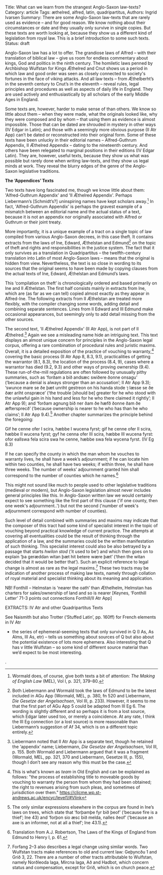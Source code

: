 Title: What can we learn from the strangest Anglo-Saxon law-texts? 
Category: article
Tags: æthelred, alfred, latin, quadripartitus, 
Authors: Ingrid Ivarsen
Summary: There are some Anglo-Saxon law-texts that are rarely used as evidence – and for good reason. We know nothing about their circumstances or date and they usually only survive in single copies. But these texts are worth looking at, because they show us a different kind of legislation from royal law. This is a brief introduction to some such texts.
Status: draft

Anglo-Saxon law has a lot to offer. The grandiose laws of Alfred – with their translation of biblical law – give us room for endless commentary about kings, God and politics in the ninth century. The homiletic laws penned by Archbishop Wulfstan for Kings Æthelred and Cnut shows us a period in which law and good order was seen as closely connected to society's fortunes in the face of viking attacks. And all law texts – from Æthelberht’s in the seventh century to Cnut’s in the eleventh – reveal rules, legal principles and procedures as well as aspects of daily life in England. They are used actively and enthusiastically by all scholars of the early Middle Ages in England. 

Some texts are, however, harder to make sense of than others. We know so little about them – when they were made, what the originals looked like, why they were composed and by whom – that using them as evidence is almost impossible. Those that can be dated are shrouded in mystery in other ways (IV Edgar in Latin); and those with a seemingly more obvious purpose (II Atr App) can’t be dated or reconstructed into their original form. Some of these texts have been unlucky in their editorial names – Alfred-Guthrum Appendix, II Æthelred Appendix – dating to the nineteenth century. And others have been relegated to marginal positions in their editions (IV Edgar Latin). They are, however, useful texts, because they show us what was possible but rarely done when writing law-texts, and they show us legal minds at work. They reveal the blurry edges of the genre of the Anglo-Saxon legislative traditions.

**The ‘Appendices’ Texts**

Two texts have long fascinated me, though we know little about them: 'Alfred-Guthrum Appendix' and 'II Æthelred Appendix'. Perhaps Liebermann’s [Schmidt’s?] uninspiring names have kept scholars away.[^1] In fact, 'Alfred-Guthrum Appendix' is perhaps the gravest example of a mismatch between an editorial name and the actual status of a text, because it is not an appendix nor originally associated with Alfred or Guthrum or their joint treaty. 

More importantly, it is a unique example of a tract on a single topic of law compiled from various Anglo-Saxon decrees, in this case theft. It contains extracts from the laws of Ine, Edward, Æthelstan and Edmund[^2] on the topic of theft and rights and responsibilities in the justice system. The fact that it only survives as a translation in Quadripartitus – the twelfth-century translation into Latin of most Anglo-Saxon laws – means that the original is hidden from view. Nevertheless, the text is so close in wording to its sources that the original seems to have been made by copying clauses from the actual texts of Ine, Edward, Æthelstan and Edmund’s laws. 

This ‘compilation on theft’ is chronologically ordered and based primarily on Ine and II Æthelstan. The first half consists mainly in extracts from Ine, which are (as far as we can tell) copied almost exactly as they appear in Alfred-Ine. The following extracts from II Æthelstan are treated more flexibly, with the compiler changing some words, adding detail and combining separate sentences. Lines from II Edward and III Edmund make occasional appearances, but seemingly only to add detail missing from the other sources. 

[^1]: Wormald does, of course, give both texts a bit of attention: *The Making of English Law* (MEL), Vol I, p. 321, 379–80.
[^2]: Both Liebermann and Wormald took the laws of Edmund to be the latest included in AGu App (Wormald, MEL, p. 380, fn 520 and Liebermann, *Die Gesetze der Angelsachsen*, Vol III, p. 233). However, it seems to me that the first part of AGu App 5 could be adapted from III Eg 6. The wording is slightly different and so perhaps it is from a lost source, which Edgar later used too, or merely a coincidence. At any rate, I think the III Eg connection (or a lost source) is more reasonable than Liebermann’s suggestion of Af 34, which is on a different topic entirely.  

The second text, 'II Æthelred Appendix' (II Atr App), is not part of II Æthelred.[^3] Again we see a misleading name hide an intriguing text. This text displays an almost unique concern for principles in the Anglo-Saxon legal corpus, offering a rare combination of procedural rules and juristic maxims. Overall, it is a detailed exposition of the practice of vouching to warranty,[^4] covering the basic process (II Atr App 8, 8.3, 9.1), practicalities of getting the warrantor (8.1, 8.3), the location of the process (8.4, 9), cases where a warrantor has died (9.2, 9.3) and other ways of proving ownership (9.4). These run-of-the-mill regulations are often followed by unusually pithy summaries, such as ‘forðam a bið andsæc swiðere ðonne onsagu’ (‘because a denial is always stronger than an accusation’; II Atr App 9.3); ‘swunce mare se ðe þæt unriht gestreon on his handa stode ⁊ læsse se ðe ðær ariht onspræce’ (‘the trouble [should be] greater for he who stood with the unlawful gain in his hand and less for he who there claimed it rightly’; II Atr App 9); and ‘forðam agnung bið ner ðam ðe hæfð ðonne ðam ðe æftersprecð’ (‘because ownership is nearer to he who has than he who claims’; II Atr App 9.4).[^5] Another chapter summarizes the principle behind the foregoing:

Gif he cenne ofer I scira, hæbbe I wucena fyrst; gif he cenne ofer II scira, hæbbe II wucena fyrst; gyf he cenna ofer III scira, hæbbe III wucena fyrst: ofor eallswa fela scira swa he cenne, hæbbe swa fela wycena fyrst. (IV Eg 8.3)

If he can specify the county in which the man whom he vouches to warranty lives, he shall have a week’s adjournment; if he can locate him within two counties, he shall have two weeks; if within three, he shall have three weeks. The number of weeks’ adjournment granted him shall correspond to the number of counties which he names.[^6] 

This might not sound like much to people used to other legislative traditions (medieval or modern), but Anglo-Saxon legislation almost never includes general principles like this. In Anglo-Saxon written law we would certainly expect to see something like the first part of this clause ('if one county, then one week's adjournment..') but not the second ('number of week's adjournment correspond with number of counties). 

Such level of detail combined with summaries and maxims may indicate that the composer of this tract had some kind of specialist interest in the topic of vouching beyond practical knowledge of current practice. The attempts at covering all eventualities could be the result of thinking through the application of a law, and the summaries could be the written manifestation of such thinking. This specialist interest could also be also betrayed by a passage that starts *hwilon stod* (‘it used to be’) and which then goes on to explain ‘þa geræddan witan þæt hit betere wære þæt’ (‘then the witan decided that it would be better that’). Such an explicit reference to legal change is almost as rare as the legal maxims.[^7] These two tracts may be indication of another process of making law texts, namely through collation of royal material and specialist thinking about its meaning and application.

 
[^3]: Liebermann noted that II Atr App is a separate text, though he retained the ‘appendix’ name; Liebermann, *Die Gesetze der Angelsachsen*, Vol III, p. 155. Both Wormald and Liebermann argued that it was a fragment (Wormald, MEL, pp. 321, 370 and Liebermann, Gesetze III, p. 155), though I don’t see any reason why this must be the case.
[^4]: This is what's known as *team* in Old English and can be explained as follows: "the process of establishing title to moveable goods by vouching to warranty the person from whom they had been obtained; the right to revenues arising from such pleas, and sometimes of jurisdiction over them." https://clicme.wp.st-andrews.ac.uk/encyc/level1/#Vlink
[^5]: The only similar expressions elsewhere in the corpus are found in Ine’s laws on trees, which state that ‘forþamþe fyr bið þeof’ (‘because fire is a thief’; Ine 43) and ‘forþon sio æsc bið melda, nalles ðeof’ (‘because an axe is an informer, not at all a thief’; Ine 43.1). 
[^6]:  Translation from A.J. Robertson, The Laws of the Kings of England from Edmund to Henry I, p. 61.
[^7]: Forfang 2–3 also describes a legal change using similar words. Two Wulfstan tracts make references to old and current law: Geþyncðu 1 and Grið 3, 22. There are a number of other tracts attributable to Wulfstan, namely Norðleoda laga, Mircna laga, Að and Hadbot, which concern status and compensation, except for Grið, which is on church peace. 

NB! Fonthill – Helmstan is ‘nearer the oath’ than Æthelhelm, Helmstan has charters for sales/ownership of land and so is nearer [Keynes, ‘Fonthill Letter’ 71-3 points out connections Fonthill/II Atr App]


EXTRACTS:
IV Atr and other Quadripartitus Texts

See Naismith but also Trotter (‘Stuffed Latin’, pp. 160ff) for French elements in IV Atr

+ the series of ephemeral-seeming texts that only survived in Q (I As, As Alms, III As, etr) – tells us something about sources of Q but also about the potential existence of lots more ephemera. Also interesting that Q has v little Wulfstan – so some kind of different source material than we’d expect to be most interesting.



. 

